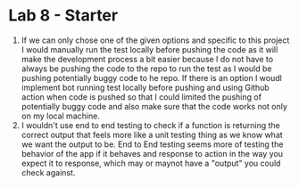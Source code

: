 # Lab 8 - Starter

1. If we can only chose one of the given options and specific to this project I would manually run the test locally before pushing the code as it will make the development process a bit easier because I do not have to always be pushing the code to the repo to run the test as I would be pushing potentially buggy code to he repo. If there is an option I woudl implement bot running test locally before pushing and using Github action when code is pushed so that I could limited the pushing of potentially buggy code and also make sure that the code works not only on my local machine. 
2. I wouldn't use end to end testing to check if a function is returning the correct output that feels more like a unit testing thing as we know what we want the output to be. End to End testing seems more of testing the behavior of the app if it behaves and response to action in the way you expect it to response, which may or maynot have a "output" you could check against. 